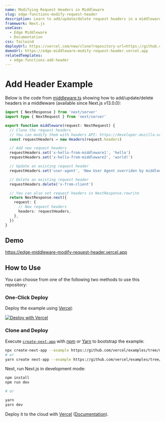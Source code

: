 ```yaml
---
name: Modifying Request Headers in Middleware
slug: edge-functions-modify-request-header
description: Learn to add/update/delete request headers in a middleware.
framework: Next.js
useCase:
  - Edge Middleware
  - Documentation
css: Tailwind
deployUrl: https://vercel.com/new/clone?repository-url=https://github.com/vercel/examples/tree/main/edge-middleware/modify-request-header&project-name=modify-request-header&repository-name=modify-request-header
demoUrl: https://edge-middleware-modify-request-header.vercel.app
relatedTemplates:
  - edge-functions-add-header
---
```


# Add Header Example

Below is the code from [middleware.ts](middleware.ts) showing how to add/update/delete headers in a middleware (available since Next.js v13.0.0):

```ts
import { NextResponse } from 'next/server'
import type { NextRequest } from 'next/server'

export function middleware(request: NextRequest) {
  // Clone the request headers
  // You can modify them with headers API: https://developer.mozilla.org/en-US/docs/Web/API/Headers
  const requestHeaders = new Headers(request.headers)

  // Add new request headers
  requestHeaders.set('x-hello-from-middleware1', 'hello')
  requestHeaders.set('x-hello-from-middleware2', 'world!')

  // Update an existing request header
  requestHeaders.set('user-agent', 'New User Agent overriden by middleware!')

  // Delete an existing request header
  requestHeaders.delete('x-from-client')

  // You can also set request headers in NextResponse.rewrite
  return NextResponse.next({
    request: {
      // New request headers
      headers: requestHeaders,
    },
  })
}
```

## Demo

https://edge-middleware-modify-request-header.vercel.app

## How to Use

You can choose from one of the following two methods to use this repository:

### One-Click Deploy

Deploy the example using [Vercel](https://vercel.com?utm_source=github&utm_medium=readme&utm_campaign=vercel-examples):

[![Deploy with Vercel](https://vercel.com/button)](https://vercel.com/new/clone?repository-url=https://github.com/vercel/examples/tree/main/edge-middleware/modify-request-header&project-name=modify-request-header&repository-name=modify-request-header)

### Clone and Deploy

Execute [`create-next-app`](https://github.com/vercel/next.js/tree/canary/packages/create-next-app) with [npm](https://docs.npmjs.com/cli/init) or [Yarn](https://yarnpkg.com/lang/en/docs/cli/create/) to bootstrap the example:

```bash
npx create-next-app --example https://github.com/vercel/examples/tree/main/edge-middleware/modify-request-header modify-request-header
# or
yarn create next-app --example https://github.com/vercel/examples/tree/main/edge-middleware/modify-request-header modify-request-header
```

Next, run Next.js in development mode:

```bash
npm install
npm run dev

# or

yarn
yarn dev
```

Deploy it to the cloud with [Vercel](https://vercel.com/new?utm_source=github&utm_medium=readme&utm_campaign=edge-middleware-eap) ([Documentation](https://nextjs.org/docs/deployment)).
